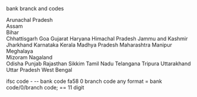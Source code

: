
bank branck and codes

Arunachal Pradesh  
Assam   
Bihar  
Chhattisgarh 
Goa 
Gujarat 
Haryana 
Himachal Pradesh 
Jammu and Kashmir 
Jharkhand 
Karnataka 
Kerala 
Madhya Pradesh 
Maharashtra 
Manipur 
Meghalaya  
Mizoram 
Nagaland  
Odisha 
Punjab 
Rajasthan 
Sikkim 
Tamil Nadu 
Telangana 
Tripura 
Uttarakhand 
Uttar Pradesh 
West Bengal 


ifsc code - -- 
bank code fa58
0
branch code any
format = bank code/0/branch code; == 11 digit
